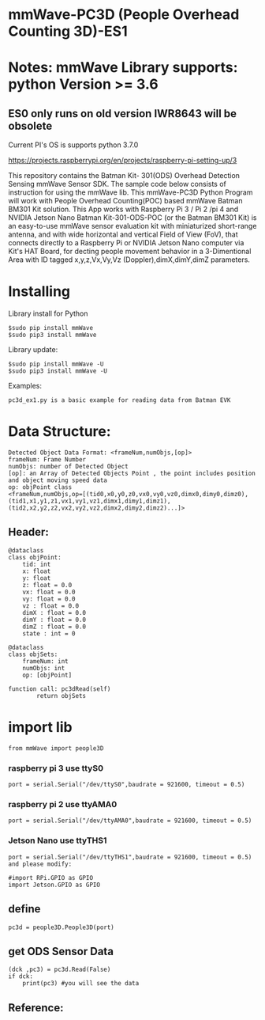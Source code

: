# mmWave-PC3D (People Overhead Counting 3D)-ES1
# Notes: mmWave Library supports: python Version >= 3.6
## ES0 only runs on old version IWR8643 will be obsolete

Current PI's OS is supports python 3.7.0

https://projects.raspberrypi.org/en/projects/raspberry-pi-setting-up/3

This repository contains the Batman Kit- 301(ODS) Overhead Detection Sensing mmWave Sensor SDK. 
The sample code below consists of instruction for using the mmWave lib.
This mmWave-PC3D Python Program will work with People Overhead Counting(POC) based mmWave Batman BM301 Kit solution.
This App works with Raspberry Pi 3 / Pi 2 /pi 4 and NVIDIA Jetson Nano
Batman Kit-301-ODS-POC (or the Batman BM301 Kit) is an easy-to-use mmWave sensor evaluation kit with miniaturized short-range antenna, 
and with wide horizontal and vertical Field of View (FoV), that connects directly to a Raspberry Pi or NVIDIA Jetson Nano computer via Kit's HAT Board, 
for decting people movement behavior in a 3-Dimentional Area with ID tagged x,y,z,Vx,Vy,Vz (Doppler),dimX,dimY,dimZ parameters. 


# Installing

Library install for Python

    $sudo pip install mmWave
    $sudo pip3 install mmWave

Library update:

    $sudo pip install mmWave -U
    $sudo pip3 install mmWave -U

Examples:

    pc3d_ex1.py is a basic example for reading data from Batman EVK
    
# Data Structure:

    Detected Object Data Format: <frameNum,numObjs,[op]>
    frameNum: Frame Number
    numObjs: number of Detected Object
    [op]: an Array of Detected Objects Point , the point includes position and object moving speed data
    op: objPoint class
    <frameNum,numObjs,op=[(tid0,x0,y0,z0,vx0,vy0,vz0,dimx0,dimy0,dimz0),(tid1,x1,y1,z1,vx1,vy1,vz1,dimx1,dimy1,dimz1),(tid2,x2,y2,z2,vx2,vy2,vz2,dimx2,dimy2,dimz2)...]>
    
    
## Header:
    @dataclass
    class objPoint:
        tid: int 
        x: float
        y: float
        z: float = 0.0
        vx: float = 0.0
        vy: float = 0.0
        vz : float = 0.0
        dimX : float = 0.0
        dimY : float = 0.0
        dimZ : float = 0.0
        state : int = 0
    
    @dataclass
    class objSets:
        frameNum: int
        numObjs: int
        op: [objPoint]
	
    function call: pc3dRead(self)
		    return objSets
		

# import lib

    from mmWave import people3D

  ### raspberry pi 3 use ttyS0
    port = serial.Serial("/dev/ttyS0",baudrate = 921600, timeout = 0.5)

  ### raspberry pi 2 use ttyAMA0
    port = serial.Serial("/dev/ttyAMA0",baudrate = 921600, timeout = 0.5)
    
  ### Jetson Nano use ttyTHS1
	port = serial.Serial("/dev/ttyTHS1",baudrate = 921600, timeout = 0.5)
	and please modify: 
	
	#import RPi.GPIO as GPIO
	import Jetson.GPIO as GPIO

## define 
    pc3d = people3D.People3D(port)

## get ODS Sensor Data
    (dck ,pc3) = pc3d.Read(False)
    if dck:
        print(pc3) #you will see the data
        
## Reference:


